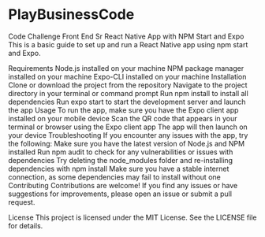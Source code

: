 # PlayBusinessCode
Code Challenge Front End Sr
React Native App with NPM Start and Expo
This is a basic guide to set up and run a React Native app using npm start and Expo.

Requirements
Node.js installed on your machine
NPM package manager installed on your machine
Expo-CLI installed on your machine
Installation
Clone or download the project from the repository
Navigate to the project directory in your terminal or command prompt
Run npm install to install all dependencies
Run expo start to start the development server and launch the app
Usage
To run the app, make sure you have the Expo client app installed on your mobile device
Scan the QR code that appears in your terminal or browser using the Expo client app
The app will then launch on your device
Troubleshooting
If you encounter any issues with the app, try the following:
Make sure you have the latest version of Node.js and NPM installed
Run npm audit to check for any vulnerabilities or issues with dependencies
Try deleting the node_modules folder and re-installing dependencies with npm install
Make sure you have a stable internet connection, as some dependencies may fail to install without one
Contributing
Contributions are welcome! If you find any issues or have suggestions for improvements, please open an issue or submit a pull request.

License
This project is licensed under the MIT License. See the LICENSE file for details.
